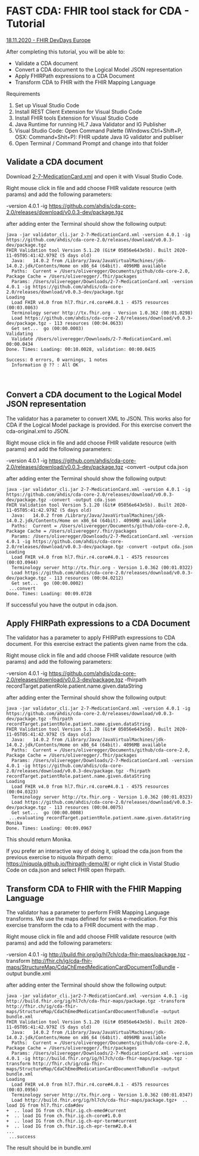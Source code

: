 # FAST CDA: FHIR tool stack for CDA - Tutorial 
[18.11.2020 - FHIR DevDays Europe](https://www.devdays.com/november-2020/program-november-2020/)

After completing this tutorial, you will be able to:
- Validate a CDA document 
- Convert a CDA document to the Logical Model JSON representation
- Apply FHIRPath expressions to a CDA Document
- Transform CDA to FHIR with the FHIR Mapping Language

Requirements
1. Set up Visual Studio Code
2. Install REST Client Extension for Visual Studio Code
3. Install FHIR tools Extension for Visual Studio Code
4. Java Runtime for running HL7 Java Validator and IG Publisher 
5. Visual Studio Code: Open Command Palette (Windows:Ctrl+Shift+P, OSX: Command+Shit+P): FHIR update Java IG validator and publiser
5. Open Terminal / Command Prompt and change into that folder

## Validate a CDA document

Download [2-7-MedicationCard.xml](https://raw.githubusercontent.com/hl7ch/hl7ch-cda/master/projects/eHealthSuisse/eMedikation/v1.0/2-7-MedicationCard.xml) and open it with Visual Studio Code.

Right mouse click in file and add choose FHIR validate resource (with params) and add the following parameters:

-version 4.0.1 -ig https://github.com/ahdis/cda-core-2.0/releases/download/v0.0.3-dev/package.tgz 

after adding enter the Terminal should show the following output:

```
java -jar validator_cli.jar 2-7-MedicationCard.xml -version 4.0.1 -ig https://github.com/ahdis/cda-core-2.0/releases/download/v0.0.3-dev/package.tgz
FHIR Validation tool Version 5.1.20 (Git# 05056e643e5b). Built 2020-11-05T05:41:42.979Z (5 days old)
  Java:   14.0.2 from /Library/Java/JavaVirtualMachines/jdk-14.0.2.jdk/Contents/Home on x86_64 (64bit). 4096MB available
  Paths:  Current = /Users/oliveregger/Documents/github/cda-core-2.0, Package Cache = /Users/oliveregger/.fhir/packages
  Params: /Users/oliveregger/Downloads/2-7-MedicationCard.xml -version 4.0.1 -ig https://github.com/ahdis/cda-core-2.0/releases/download/v0.0.3-dev/package.tgz
Loading
  Load FHIR v4.0 from hl7.fhir.r4.core#4.0.1 - 4575 resources (00:03.0863)
  Terminology server http://tx.fhir.org - Version 1.0.362 (00:01.0298)
  Load https://github.com/ahdis/cda-core-2.0/releases/download/v0.0.3-dev/package.tgz - 113 resources (00:04.0633)
  Get set...  go (00:00.0003)
Validating
  Validate /Users/oliveregger/Downloads/2-7-MedicationCard.xml 00:00.0434
Done. Times: Loading: 00:10.0028, validation: 00:00.0435

Success: 0 errors, 0 warnings, 1 notes
  Information @ ?? : All OK
```
 
## Convert a CDA document to the Logical Model JSON representation

The validator has a parameter to convert XML to JSON. This works also for CDA if the Logical Model package is provided. For this exercise convert the cda-original.xml to JSON.

Right mouse click in file and add choose FHIR validate resource (with params) and add the following parameters:

-version 4.0.1 -ig https://github.com/ahdis/cda-core-2.0/releases/download/v0.0.3-dev/package.tgz -convert -output cda.json

after adding enter the Terminal should show the following output:

```
java -jar validator_cli.jar 2-7-MedicationCard.xml -version 4.0.1 -ig https://github.com/ahdis/cda-core-2.0/releases/download/v0.0.3-dev/package.tgz -convert -output cda.json
FHIR Validation tool Version 5.1.20 (Git# 05056e643e5b). Built 2020-11-05T05:41:42.979Z (5 days old)
  Java:   14.0.2 from /Library/Java/JavaVirtualMachines/jdk-14.0.2.jdk/Contents/Home on x86_64 (64bit). 4096MB available
  Paths:  Current = /Users/oliveregger/Documents/github/cda-core-2.0, Package Cache = /Users/oliveregger/.fhir/packages
  Params: /Users/oliveregger/Downloads/2-7-MedicationCard.xml -version 4.0.1 -ig https://github.com/ahdis/cda-core-2.0/releases/download/v0.0.3-dev/package.tgz -convert -output cda.json
Loading
  Load FHIR v4.0 from hl7.fhir.r4.core#4.0.1 - 4575 resources (00:03.0944)
  Terminology server http://tx.fhir.org - Version 1.0.362 (00:01.0322)
  Load https://github.com/ahdis/cda-core-2.0/releases/download/v0.0.3-dev/package.tgz - 113 resources (00:04.0212)
  Get set...  go (00:00.0002)
 ...convert
Done. Times: Loading: 00:09.0728
```

If successful you have the output in cda.json.

## Apply FHIRPath expressions to a CDA Document

The validator has a parameter to apply FHIRPath expressions to CDA document. For this exercise extract the patients given name from the cda.

Right mouse click in file and add choose FHIR validate resource (with params) and add the following parameters:

-version 4.0.1 -ig https://github.com/ahdis/cda-core-2.0/releases/download/v0.0.3-dev/package.tgz -fhirpath recordTarget.patientRole.patient.name.given.dataString

after adding enter the Terminal should show the following output:

```
java -jar validator_cli.jar 2-7-MedicationCard.xml -version 4.0.1 -ig https://github.com/ahdis/cda-core-2.0/releases/download/v0.0.3-dev/package.tgz -fhirpath recordTarget.patientRole.patient.name.given.dataString
FHIR Validation tool Version 5.1.20 (Git# 05056e643e5b). Built 2020-11-05T05:41:42.979Z (5 days old)
  Java:   14.0.2 from /Library/Java/JavaVirtualMachines/jdk-14.0.2.jdk/Contents/Home on x86_64 (64bit). 4096MB available
  Paths:  Current = /Users/oliveregger/Documents/github/cda-core-2.0, Package Cache = /Users/oliveregger/.fhir/packages
  Params: /Users/oliveregger/Downloads/2-7-MedicationCard.xml -version 4.0.1 -ig https://github.com/ahdis/cda-core-2.0/releases/download/v0.0.3-dev/package.tgz -fhirpath recordTarget.patientRole.patient.name.given.dataString
Loading
  Load FHIR v4.0 from hl7.fhir.r4.core#4.0.1 - 4575 resources (00:04.0323)
  Terminology server http://tx.fhir.org - Version 1.0.362 (00:01.0323)
  Load https://github.com/ahdis/cda-core-2.0/releases/download/v0.0.3-dev/package.tgz - 113 resources (00:04.0075)
  Get set...  go (00:00.0008)
 ...evaluating recordTarget.patientRole.patient.name.given.dataString
Monika
Done. Times: Loading: 00:09.0967
```
This should return Monika.

If you prefer an interactive way of doing it, upload the cda.json from the previous exercise to niquola fhirpath demo: https://niquola.github.io/fhirpath-demo/#/ or right click in Vistal Studio Code on cda.json and select FHIR open fhirpath.


## Transform CDA to FHIR with the FHIR Mapping Language

The validator has a parameter to perform FHIR Mapping Language transforms. We use the maps defined for swiss e-medication. For this exercise transform the cda to a FHIR document with the map .

Right mouse click in file and add choose FHIR validate resource (with params) and add the following parameters:

-version 4.0.1 -ig http://build.fhir.org/ig/hl7ch/cda-fhir-maps/package.tgz -transform http://fhir.ch/ig/cda-fhir-maps/StructureMap/CdaChEmedMedicationCardDocumentToBundle -output bundle.xml

after adding enter the Terminal should show the following output:

```
java -jar validator_cli.jar2-7-MedicationCard.xml -version 4.0.1 -ig http://build.fhir.org/ig/hl7ch/cda-fhir-maps/package.tgz -transform http://fhir.ch/ig/cda-fhir-maps/StructureMap/CdaChEmedMedicationCardDocumentToBundle -output bundle.xml
FHIR Validation tool Version 5.1.20 (Git# 05056e643e5b). Built 2020-11-05T05:41:42.979Z (5 days old)
  Java:   14.0.2 from /Library/Java/JavaVirtualMachines/jdk-14.0.2.jdk/Contents/Home on x86_64 (64bit). 4096MB available
  Paths:  Current = /Users/oliveregger/Documents/github/cda-core-2.0, Package Cache = /Users/oliveregger/.fhir/packages
  Params: /Users/oliveregger/Downloads/2-7-MedicationCard.xml -version 4.0.1 -ig http://build.fhir.org/ig/hl7ch/cda-fhir-maps/package.tgz -transform http://fhir.ch/ig/cda-fhir-maps/StructureMap/CdaChEmedMedicationCardDocumentToBundle -output bundle.xml
Loading
  Load FHIR v4.0 from hl7.fhir.r4.core#4.0.1 - 4575 resources (00:03.0956)
  Terminology server http://tx.fhir.org - Version 1.0.362 (00:01.0347)
  Load http://build.fhir.org/ig/hl7ch/cda-fhir-maps/package.tgz+  .. load IG from hl7.fhir.cda#dev
+  .. load IG from ch.fhir.ig.ch-emed#current
+  .. load IG from ch.fhir.ig.ch-core#1.0.0
+  .. load IG from ch.fhir.ig.ch-epr-term#current
+  .. load IG from ch.fhir.ig.ch-epr-term#2.0.4
...
 ...success
```

The result should be in bundle.xml
